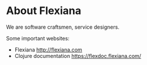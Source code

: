# About Flexiana

We are software craftsmen, service designers.

Some important websites:

* Flexiana http://flexiana.com
* Clojure documentation https://flexdoc.flexiana.com/
